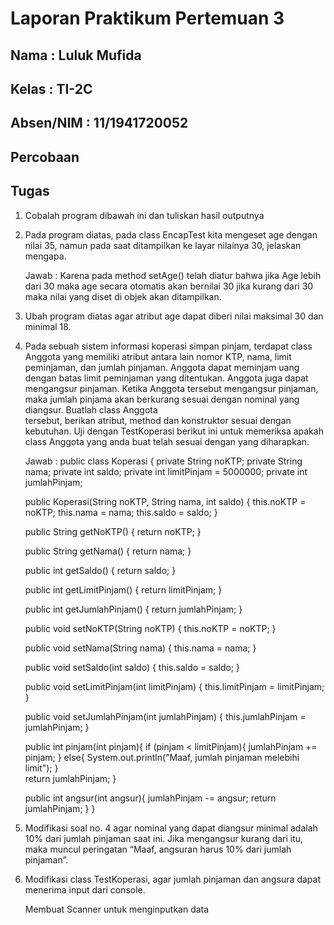 # Laporan Praktikum Pertemuan 3

## Nama : Luluk Mufida

## Kelas : TI-2C

## Absen/NIM : 11/1941720052

## Percobaan




## Tugas

1. Cobalah program dibawah ini dan	tuliskan hasil	outputnya	

2. Pada program diatas, pada class EncapTest kita mengeset age dengan nilai 35, namun pada saat ditampilkan ke layar nilainya 30, jelaskan mengapa.

    Jawab : Karena pada method setAge() telah diatur bahwa jika Age lebih dari 30 maka age secara otomatis akan bernilai 30 jika kurang dari 30 maka nilai yang diset di objek akan ditampilkan.

3. Ubah program diatas agar atribut age dapat diberi nilai	maksimal 30 dan	minimal 18.

4. Pada	sebuah sistem informasi koperasi	simpan pinjam, terdapat class	Anggota yang memiliki atribut antara lain	 nomor KTP, nama, limit peminjaman, dan jumlah pinjaman. Anggota dapat meminjam	uang dengan batas limit	peminjaman	yang	ditentukan. Anggota	juga dapat mengangsur pinjaman.	Ketika	Anggota tersebut mengangsur pinjaman,	maka jumlah pinjama akan	berkurang sesuai dengan nominal	yang diangsur. Buatlah class Anggota	
tersebut, berikan atribut, method dan konstruktor sesuai dengan kebutuhan. Uji dengan TestKoperasi berikut ini untuk memeriksa apakah	class	Anggota yang anda buat telah sesuai dengan yang diharapkan.

    Jawab :
    public class Koperasi {
    private String noKTP;
    private String nama;
    private int saldo;
    private int limitPinjam = 5000000;
    private int jumlahPinjam;

    public Koperasi(String noKTP, String nama, int saldo) {
        this.noKTP = noKTP;
        this.nama = nama;
        this.saldo = saldo;
    }

    public String getNoKTP() {
        return noKTP;
    }

    public String getNama() {
        return nama;
    }

    public int getSaldo() {
        return saldo;
    }

    public int getLimitPinjam() {
        return limitPinjam;
    }

    public int getJumlahPinjam() {
        return jumlahPinjam;
    }

    public void setNoKTP(String noKTP) {
        this.noKTP = noKTP;
    }

    public void setNama(String nama) {
        this.nama = nama;
    }

    public void setSaldo(int saldo) {
        this.saldo = saldo;
    }

    public void setLimitPinjam(int limitPinjam) {
        this.limitPinjam = limitPinjam;
    }

    public void setJumlahPinjam(int jumlahPinjam) {
        this.jumlahPinjam = jumlahPinjam;
    }

    
    
    public int pinjam(int pinjam){
        if (pinjam < limitPinjam){
          jumlahPinjam += pinjam;
        }
        else{
            System.out.println("Maaf, jumlah pinjaman melebihi limit");
        }  
        return jumlahPinjam;
    }
    
    public int angsur(int angsur){
        jumlahPinjam -= angsur;
    return jumlahPinjam;
    }
}

5. Modifikasi soal no. 4  agar nominal yang	dapat	diangsur minimal adalah 10% dari jumlah pinjaman saat ini. Jika mengangsur kurang dari itu, maka muncul peringatan “Maaf, angsuran harus 10% dari jumlah pinjaman”.


6. Modifikasi	class	TestKoperasi,	agar	jumlah	pinjaman	dan	angsura dapat	menerima	input	dari	console.

    Membuat Scanner untuk menginputkan data

